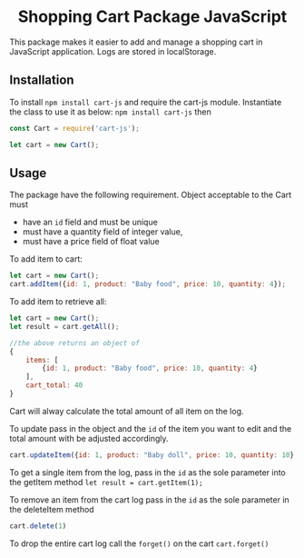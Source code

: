 <h1 style="text-align: center">Shopping Cart Package JavaScript</h1>

This package makes it easier to add and manage a shopping cart in JavaScript application. Logs are stored in localStorage.

## Installation
To install `npm install cart-js` and require the cart-js module. Instantiate the class to use it as below: `npm install cart-js` then

```JavaScript
const Cart = require('cart-js');

let cart = new Cart();
```

## Usage
The package have the following requirement. Object acceptable to the Cart must
- have an `id` field and must be unique
- must have a quantity field of integer value,
- must have a price field of float value

To add item to cart:
```JavaScript
let cart = new Cart();
cart.addItem({id: 1, product: "Baby food", price: 10, quantity: 4});
```

To add item to retrieve all:
```JavaScript
let cart = new Cart();
let result = cart.getAll();

//the above returns an object of
{
    items: [
        {id: 1, product: "Baby food", price: 10, quantity: 4}
    ],
    cart_total: 40
}
```
Cart will alway calculate the total amount of all item on the log.

To update pass in the object and the `id` of the item you want to edit and the total amount with be adjusted accordingly.
```JavaScript
cart.updateItem({id: 1, product: "Baby doll", price: 10, quantity: 10}, 1);
```

To get a single item from the log, pass in the `id` as the sole parameter into the getItem method `let result = cart.getItem(1);`

To remove an item from the cart log pass in the `id` as the sole parameter in the deleteItem method
```JavaScript
cart.delete(1)
```
To drop the entire cart log call the `forget()` on the cart `cart.forget()`
